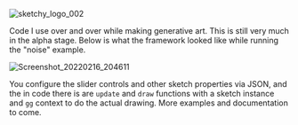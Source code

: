 ![sketchy_logo_002](https://user-images.githubusercontent.com/96601789/154788295-49904170-fc0f-4de0-8e70-2c9093fdd6f1.png)

Code I use over and over while making generative art. This is still very much in the alpha stage. Below is what the framework looked like while running the "noise" example.

![Screenshot_20220216_204611](https://user-images.githubusercontent.com/96601789/154401686-2cf1e26a-e94e-46b5-a022-9002c4b723d5.png)

You configure the slider controls and other sketch properties via JSON, and the in code there is are `update` and `draw` functions with a sketch instance and `gg` context to do the actual drawing. More examples and documentation to come.
